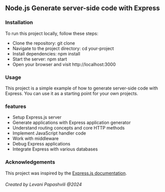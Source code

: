 ## Node.js Generate server-side code with Express

### Installation

To run this project locally, follow these steps:

- Clone the repository: git clone
- Navigate to the project directory: cd your-project
- Install dependencies: npm install
- Start the server: npm start
- Open your browser and visit http://localhost:3000

### Usage

This project is a simple example of how to generate server-side code with Express. You can use it as a starting point for your own projects.

### features

- Setup Express.js server
- Generate applications with Express application generator
- Understand routing concepts and core HTTP methods
- Implement JavaScript handler code
- Work with middleware
- Debug Express applications
- Integrate Express with various databases

### Acknowledgements

This project was inspired by the [Express.js documentation](https://expressjs.com/).

###### Created by Levani Papashvili @2024
